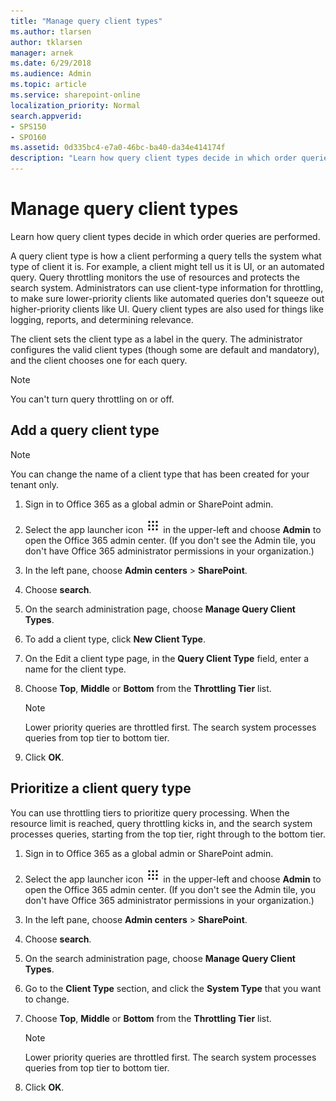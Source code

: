 ```yaml
---
title: "Manage query client types"
ms.author: tlarsen
author: tklarsen
manager: arnek
ms.date: 6/29/2018
ms.audience: Admin
ms.topic: article
ms.service: sharepoint-online
localization_priority: Normal
search.appverid:
- SPS150
- SPO160
ms.assetid: 0d335bc4-e7a0-46bc-ba40-da34e414174f
description: "Learn how query client types decide in which order queries are performed."
---
```


# Manage query client types

Learn how query client types decide in which order queries are performed. 
  
A query client type is how a client performing a query tells the system what type of client it is. For example, a client might tell us it is UI, or an automated query. Query throttling monitors the use of resources and protects the search system. Administrators can use client-type information for throttling, to make sure lower-priority clients like automated queries don't squeeze out higher-priority clients like UI. Query client types are also used for things like logging, reports, and determining relevance.
  
The client sets the client type as a label in the query. The administrator configures the valid client types (though some are default and mandatory), and the client chooses one for each query. 
  
> [!NOTE]
>  You can't turn query throttling on or off. 
  
## Add a query client type
<a name="__top"> </a>

> [!NOTE]
> You can change the name of a client type that has been created for your tenant only. 
  
1. Sign in to Office 365 as a global admin or SharePoint admin.
    
2. Select the app launcher icon ![The app launcher icon in Office 365](media/e5aee650-c566-4100-aaad-4cc2355d909f.png) in the upper-left and choose **Admin** to open the Office 365 admin center. (If you don't see the Admin tile, you don't have Office 365 administrator permissions in your organization.) 
    
3. In the left pane, choose **Admin centers** \> **SharePoint**.
    
4. Choose **search**.
    
5. On the search administration page, choose **Manage Query Client Types**.
    
6. To add a client type, click **New Client Type**.
    
7. On the Edit a client type page, in the **Query Client Type** field, enter a name for the client type. 
    
8. Choose **Top**, **Middle** or **Bottom** from the **Throttling Tier** list. 
    
    > [!NOTE]
    >  Lower priority queries are throttled first. The search system processes queries from top tier to bottom tier. 
  
9. Click **OK**.
    
## Prioritize a client query type
<a name="__top"> </a>

You can use throttling tiers to prioritize query processing. When the resource limit is reached, query throttling kicks in, and the search system processes queries, starting from the top tier, right through to the bottom tier.
  
1. Sign in to Office 365 as a global admin or SharePoint admin.
    
2. Select the app launcher icon ![The app launcher icon in Office 365](media/e5aee650-c566-4100-aaad-4cc2355d909f.png) in the upper-left and choose **Admin** to open the Office 365 admin center. (If you don't see the Admin tile, you don't have Office 365 administrator permissions in your organization.) 
    
3. In the left pane, choose **Admin centers** \> **SharePoint**.
    
4. Choose **search**.
    
5. On the search administration page, choose **Manage Query Client Types**.
    
6. Go to the **Client Type** section, and click the **System Type** that you want to change. 
    
7. Choose **Top**, **Middle** or **Bottom** from the **Throttling Tier** list. 
    
    > [!NOTE]
    >  Lower priority queries are throttled first. The search system processes queries from top tier to bottom tier. 
  
8. Click **OK**.
    

